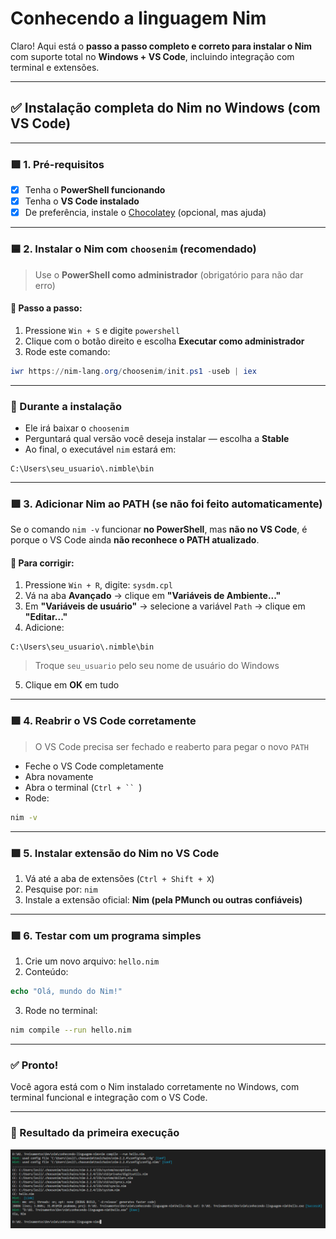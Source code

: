 # Conhecendo a linguagem Nim
Claro! Aqui está o **passo a passo completo e correto para instalar o Nim** com suporte total no **Windows + VS Code**, incluindo integração com terminal e extensões.

---

## ✅ **Instalação completa do Nim no Windows (com VS Code)**

---

### 🟩 **1. Pré-requisitos**

* [x] Tenha o **PowerShell funcionando**
* [x] Tenha o **VS Code instalado**
* [x] De preferência, instale o [Chocolatey](https://chocolatey.org/install) (opcional, mas ajuda)

---

### 🟦 **2. Instalar o Nim com `choosenim` (recomendado)**

> Use o **PowerShell como administrador** (obrigatório para não dar erro)

#### 🔸 Passo a passo:

1. Pressione `Win + S` e digite `powershell`
2. Clique com o botão direito e escolha **Executar como administrador**
3. Rode este comando:

```powershell
iwr https://nim-lang.org/choosenim/init.ps1 -useb | iex
```

---

### 🔹 Durante a instalação

* Ele irá baixar o `choosenim`
* Perguntará qual versão você deseja instalar — escolha a **Stable**
* Ao final, o executável `nim` estará em:

```
C:\Users\seu_usuario\.nimble\bin
```

---

### 🟩 **3. Adicionar Nim ao PATH (se não foi feito automaticamente)**

Se o comando `nim -v` funcionar **no PowerShell**, mas **não no VS Code**, é porque o VS Code ainda **não reconhece o PATH atualizado**.

#### 🔧 Para corrigir:

1. Pressione `Win + R`, digite: `sysdm.cpl`
2. Vá na aba **Avançado** → clique em **"Variáveis de Ambiente..."**
3. Em **"Variáveis de usuário"** → selecione a variável `Path` → clique em **"Editar..."**
4. Adicione:

```plaintext
C:\Users\seu_usuario\.nimble\bin
```

> Troque `seu_usuario` pelo seu nome de usuário do Windows

5. Clique em **OK** em tudo

---

### 🟩 **4. Reabrir o VS Code corretamente**

> O VS Code precisa ser fechado e reaberto para pegar o novo `PATH`

* Feche o VS Code completamente
* Abra novamente
* Abra o terminal (`Ctrl + `` `)
* Rode:

```bash
nim -v
```

---

### 🟩 **5. Instalar extensão do Nim no VS Code**

1. Vá até a aba de extensões (`Ctrl + Shift + X`)
2. Pesquise por: `nim`
3. Instale a extensão oficial: **Nim (pela PMunch ou outras confiáveis)**

---

### 🟩 **6. Testar com um programa simples**

1. Crie um novo arquivo: `hello.nim`
2. Conteúdo:

```nim
echo "Olá, mundo do Nim!"
```

3. Rode no terminal:

```bash
nim compile --run hello.nim
```

---

### ✅ Pronto!

Você agora está com o Nim instalado corretamente no Windows, com terminal funcional e integração com o VS Code.

---

### 🔁 Resultado da primeira execução

![alt text](image.png)